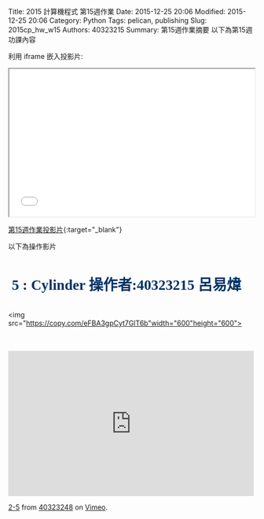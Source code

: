 Title: 2015 計算機程式 第15週作業
Date: 2015-12-25 20:06
Modified: 2015-12-25 20:06
Category: Python
Tags: pelican, publishing
Slug: 2015cp_hw_w15
Authors: 40323215
Summary: 第15週作業摘要
以下為第15週功課內容

利用 iframe 嵌入投影片:

<iframe src="40323215_cp_w15.html" width="500" height="300"></iframe>

[第15週作業投影片](40323215_cp_w15.html){:target="_blank"}
<br/>
<p>以下為操作影片<p>
<br/>

<span style="font-size: 22pt; font-family: 'arial black', 'avant garde';">&nbsp;<strong><span style="color: #003366;">5 : Cylinder 操作者:40323215 呂易煒 </span></strong></span>
<br>
<br>
<br>
<img
src="https://copy.com/eFBA3gpCyt7GlT6b"width="600"height="600">
<br>
<br>
<br>
<iframe src="https://player.vimeo.com/video/150268597" width="500" height="295" frameborder="0" webkitallowfullscreen mozallowfullscreen allowfullscreen></iframe> <p><a href="https://vimeo.com/150268597">2-5</a> from <a href="https://vimeo.com/user47283613">40323248</a> on <a href="https://vimeo.com">Vimeo</a>.</p>
<br>
<br>
<script src="https://embed.github.com/view/3d/YANG-CHENG-RU/40323248-/master/5555555.stl"></script>
<br>